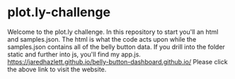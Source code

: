 # plot.ly-challenge
Welcome to the plot.ly challenge.
In this repository to start you'll an html and samples.json. The html is what the code acts upon
while the samples.json contains all of the belly button data.
If you drill into the folder static and further into js, you'll find my app.js.
https://jaredhazlett.github.io/belly-button-dashboard.github.io/
Please click the above link to visit the website.
